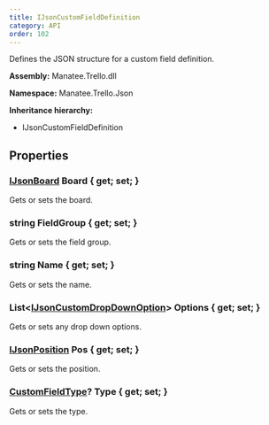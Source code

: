 ```yaml
---
title: IJsonCustomFieldDefinition
category: API
order: 102
---
```


Defines the JSON structure for a custom field definition.

**Assembly:** Manatee.Trello.dll

**Namespace:** Manatee.Trello.Json

**Inheritance hierarchy:**

- IJsonCustomFieldDefinition

## Properties

### [IJsonBoard](../IJsonBoard#ijsonboard) Board { get; set; }

Gets or sets the board.

### string FieldGroup { get; set; }

Gets or sets the field group.

### string Name { get; set; }

Gets or sets the name.

### List&lt;[IJsonCustomDropDownOption](../IJsonCustomDropDownOption#ijsoncustomdropdownoption)&gt; Options { get; set; }

Gets or sets any drop down options.

### [IJsonPosition](../IJsonPosition#ijsonposition) Pos { get; set; }

Gets or sets the position.

### [CustomFieldType](../CustomFieldType#customfieldtype)? Type { get; set; }

Gets or sets the type.

